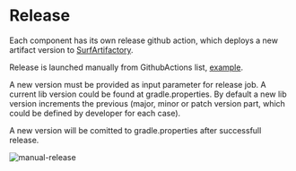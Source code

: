 # Release

Each component has its own release github action, which deploys a new artifact version to [SurfArtifactory](https://artifactory.surfstudio.ru/artifactory/webapp/#/artifacts/browse/tree/General/libs-release-local/ru/surfstudio/compose).

Release is launched manually from GithubActions list, [example](https://github.com/surfstudio/surf-accompanist/actions/workflows/release.yml).

A new version must be provided as input parameter for release job. A current lib version could be found at gradle.properties. By default a new lib version increments the previous (major, minor or patch version part, which could be defined by developer for each case).

A new version will be comitted to gradle.properties after successfull release.

![manual-release](https://github.com/surfstudio/surf-compose/blob/main/docs/data/manual-run.png?raw=true)
